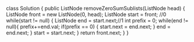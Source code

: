 class Solution {
public ListNode removeZeroSumSublists(ListNode head) {
ListNode front = new ListNode(0, head);
ListNode start = front; //0
while(start != null) {
ListNode end = start.next;//1
int prefix = 0;
while(end != null){
prefix+=end.val;
if(prefix == 0) {
start.next = end.next;
}
end = end.next;
}
start = start.next;
}
return front.next;
}
}